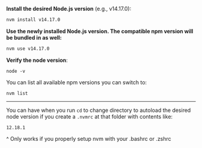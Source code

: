 
**Install the desired Node.js version** (e.g., v14.17.0):
```sh
nvm install v14.17.0
```

**Use the newly installed Node.js version. The compatible npm version will be bundled in as well:**
```sh
nvm use v14.17.0
```

**Verify the node version**:
```
node -v
```

You can list all available npm versions you can switch to:
```
nvm list
```

---

You can have when you run `cd` to change directory to autoload the desired node version if you create a `.nvmrc` at that folder with contents like:
```
12.18.1
```
^ Only works if you properly setup nvm with your .bashrc or .zshrc